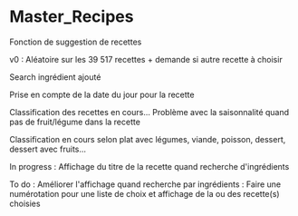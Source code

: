 # Master_Recipes

Fonction de suggestion de recettes

v0 : Aléatoire sur les 39 517 recettes + demande si autre recette à choisir

Search ingrédient ajouté

Prise en compte de la date du jour pour la recette

Classification des recettes en cours... Problème avec la saisonnalité quand pas de fruit/légume dans la recette

Classification en cours selon plat avec légumes, viande, poisson, dessert, dessert avec fruits...

In progress : Affichage du titre de la recette quand recherche d'ingrédients 

To do : Améliorer l'affichage quand recherche par ingrédients : Faire une numérotation pour une liste de choix et affichage de la ou des recette(s) choisies

